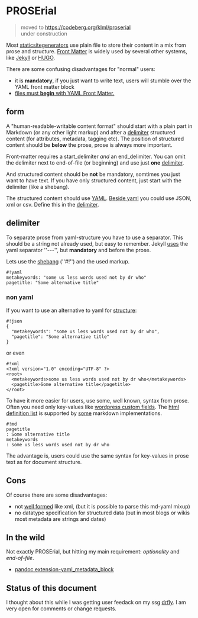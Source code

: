 # PROSErial

> moved to https://codeberg.org/klml/proserial  
> under construction

Most [staticsitegenerators](https://staticsitegenerators.net/) use plain file to store their content in a mix from prose and structure.
[Front Matter](https://github.com/jxson/front-matter) is widely used by several other systems, like [Jekyll](https://jekyllrb.com/docs/frontmatter/) or [HUGO](https://gohugo.io/content-management/front-matter/).

There are some confusing disadvantages for "normal" users:

* it is __mandatory__, if you just want to write text, users will stumble over the YAML front matter block
* [files must __begin__ with YAML Front Matter.](https://jekyllrb.com/docs/posts/) 

## form

A "human-readable-writable content format" should start with a plain part in Markdown (or any other light markup) and after a [delimiter](#delimiter) structured content (for attributes, metadata, tagging etc).
The position of structured content should be __below__ the prose, prose is always more important.

Front-matter requires a start_delimiter _and_ an end_delimiter.
You can omit the delimiter next to end-of-file (or beginning) and use just __one__ [delimiter](#delimiter).

And structured content should be __not__ be mandatory, somtimes you just want to have text.
If you have only structured content, just start with the delimiter (like a shebang).

The structured content should use [YAML](https://yaml.org).
[Beside yaml](#non-yaml) you could use JSON, xml or csv. Define this in the [delimiter](#delimiter). 

## delimiter

To separate prose from yaml-structure you have to use a separator. This should be a string not already used, but easy to remember. 
Jekyll [uses](https://raw.githubusercontent.com/mojombo/mojombo.github.io/master/_posts/2015-06-19-replicated.md) the yaml separator ''---'', but __mandatory__ and before the prose. 

Lets use the [shebang](https://en.wikipedia.org/wiki/Shebang_(Unix)) (''#!'') and the used markup.

```
#!yaml
metakeywords: "some us less words used not by dr who"
pagetitle: "Some alternative title"
```

### non yaml

If you want to use an alternative to yaml for [structure](#structure):

```
#!json
{
  "metakeywords": "some us less words used not by dr who",
  "pagetitle": "Some alternative title"
}
```
or even

```
#!xml
<?xml version="1.0" encoding="UTF-8" ?>
<root>
  <metakeywords>some us less words used not by dr who</metakeywords>
  <pagetitle>Some alternative title</pagetitle>
</root>
```

To have it more easier for users, use some, well known, syntax from prose. Often you need only key-values like [wordpress custom fields](https://codex.wordpress.org/Custom_Fields).
The [html definition list](https://www.w3.org/TR/html401/struct/lists.html#h-10.3) is supported by [some](http://talk.commonmark.org/t/description-list/289/12) markdown implementations.

```
#!md
pagetitle
: Some alternative title
metakeywords
: some us less words used not by dr who
```
The advantage is, users could use the same syntax for key-values in prose text as for document structure.  



## Cons

Of course there are some disadvantages:

* not [well formed](https://en.wikipedia.org/wiki/Well-formed_document) like xml, (but it is possible to parse this md-yaml mixup)
* no datatype specification for structured data (but in most blogs or wikis most metadata are strings and dates)

## In the wild

Not exactly PROSErial, but hitting my main requirement: _optionality_ and _end-of-file_.

* [pandoc extension-yaml_metadata_block](https://pandoc.org/MANUAL.html#extension-yaml_metadata_block)


## Status of this document

I thought about this while I was getting user feedack on my ssg [drfly](https://github.com/klml/drfly).
I am very open for comments or change requests.
